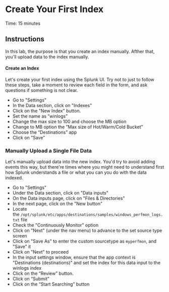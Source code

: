 # Create Your First Index
Time: 15 minutes

## Instructions
In this lab, the purpose is that you create an index manually. Afther that, you'll upload data to the index manually.

#### Create an Index
Let's create your first index using the Splunk UI. Try not to just to follow these steps, take a moment to review each field in the form, and ask questions if something is not clear.

- Go to "Settings"
- In the Data section, click on "Indexes"
- Click on the "New Index" button. 
- Set the name as ”winlogs”
- Change the max size to 100 and choose the MB option
- Change to MB option the ”Max size of Hot/Warm/Cold Bucket”
- Choose the “Destinations” app
- Click on “Save”

### Manually Upload a Single File Data
Let's manually upload data into the new index. You'd try to avoid adding events this way, but there're times where you might need to understand first how Splunk understands a file or what you can you do with the data indexed.

- Go to "Settings"
- Under the Data section, click on "Data inputs"
- On the Data inputs page, click on "Files & Directories"
- In the next page, click on the "New button"
- Locate the `/opt/splunk/etc/apps/destinations/samples/windows_perfmon_logs.txt` file
- Check the "Continuously Monitor" option
- Click on "Next" (under the nav menu) to advance to the set source type screen
- Click on "Save As" to enter the custom sourcetype as `myperfmon`, and "Save" it
- Click on "Next" to proceed 
- In the input settings window, ensure that the app context is "Destinations (destinations)" and set the index for this data input to the winlogs index
- Click on the “Review” button. 
- Click on “Submit”
- Click on the “Start Searching” button 
